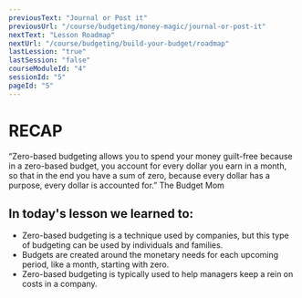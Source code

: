 ```yaml
---
previousText: "Journal or Post it"
previousUrl: "/course/budgeting/money-magic/journal-or-post-it"
nextText: "Lesson Roadmap"
nextUrl: "/course/budgeting/build-your-budget/roadmap"
lastLession: "true"
lastSession: "false"
courseModuleId: "4"
sessionId: "5"
pageId: "5"
---
```



# RECAP

<sparkle-character-intro position="right" character="jen">
“Zero-based budgeting allows you to spend your money guilt-free because in a zero-based budget, you account for every dollar you earn in a month, so that in the end you have a sum of zero, because every dollar has a purpose, every dollar is accounted for.”
The Budget Mom
</sparkle-character-intro>

## In today's lesson we learned to: 
- Zero-based budgeting is a technique used by companies, but this type of budgeting can be used by individuals and families.
- Budgets are created around the monetary needs for each upcoming period, like a month, starting with zero.
- Zero-based budgeting is typically used to help managers keep a rein on costs in a company.

<!-- 

## Zero based budgeting encourages you to use all of your monthly income for specific purposes. That means you will manage your savings, expenses, and debt payments so that your income subtracted by your expenditures always equals zero. -->